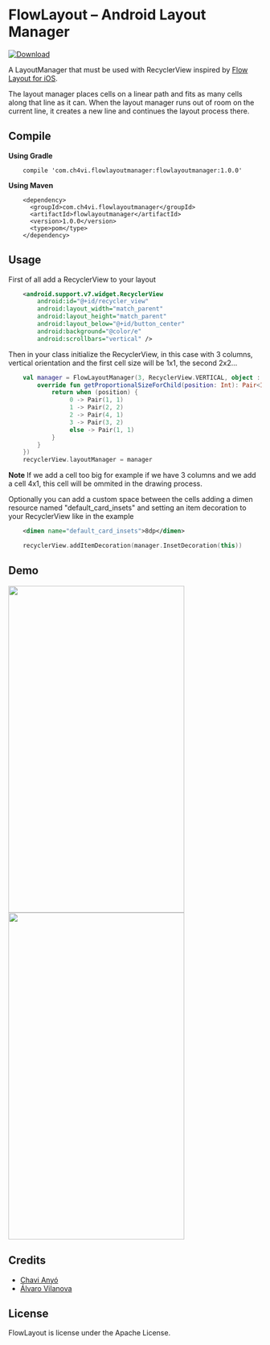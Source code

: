 FlowLayout – Android Layout Manager
===================================

[ ![Download](https://api.bintray.com/packages/ch4vi/maven/flowlayout/images/download.svg) ](https://bintray.com/ch4vi/maven/flowlayout/_latestVersion)

A LayoutManager that must be used with RecyclerView inspired by [Flow Layout for iOS](https://developer.apple.com/library/ios/documentation/WindowsViews/Conceptual/CollectionViewPGforIOS/UsingtheFlowLayout/UsingtheFlowLayout.html).

The layout manager places cells on a linear path and fits as many cells along
that line as it can. When the layout manager runs out of room on the current
line, it creates a new line and continues the layout process there.

## Compile ##

**Using Gradle**
```
    compile 'com.ch4vi.flowlayoutmanager:flowlayoutmanager:1.0.0'
```

**Using Maven**
```
    <dependency>
      <groupId>com.ch4vi.flowlayoutmanager</groupId>
      <artifactId>flowlayoutmanager</artifactId>
      <version>1.0.0</version>
      <type>pom</type>
    </dependency>
```


## Usage ##
First of all add a RecyclerView to your layout
```xml
    <android.support.v7.widget.RecyclerView
        android:id="@+id/recycler_view"
        android:layout_width="match_parent"
        android:layout_height="match_parent"
        android:layout_below="@+id/button_center"
        android:background="@color/e"
        android:scrollbars="vertical" />
```

Then in your class initialize the RecyclerView, in this case with 3 columns,
vertical orientation and the first cell size will be 1x1, the second 2x2...
```kotlin
    val manager = FlowLayoutManager(3, RecyclerView.VERTICAL, object : FlowLayoutManager.Interface {
        override fun getProportionalSizeForChild(position: Int): Pair<Int, Int> {
            return when (position) {
                 0 -> Pair(1, 1)
                 1 -> Pair(2, 2)
                 2 -> Pair(4, 1)
                 3 -> Pair(3, 2)
                 else -> Pair(1, 1)
            }
        }
    })
    recyclerView.layoutManager = manager
```

**Note** If we add a cell too big for example if we have 3 columns and 
we add a cell 4x1, this cell will be ommited in the drawing process.
    
Optionally you can add a custom space between the cells adding a dimen resource
named "default_card_insets" and setting an item decoration to your RecyclerView
like in the example
```xml
    <dimen name="default_card_insets">8dp</dimen>
```
```kotlin
    recyclerView.addItemDecoration(manager.InsetDecoration(this))
```


## Demo ##
<img src="https://raw.githubusercontent.com/ch4vi/FlowLayout/master/snapshots/vertical.gif" width="350" height="650">
<img src="https://raw.githubusercontent.com/ch4vi/FlowLayout/master/snapshots/horizontal.gif" width="350" height="650">

## Credits ##
   * [Chavi Anyó](https://github.com/ch4vi)
   * [Álvaro Vilanova](https://github.com/alvivi)

## License ##
FlowLayout is license under the Apache License.

